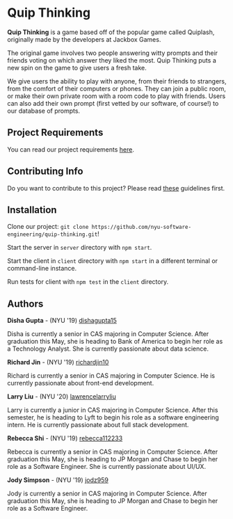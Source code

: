 # Quip Thinking

**Quip Thinking** is a game based off of the popular game called Quiplash, originally made by the developers at Jackbox Games. 

The original game involves two people answering witty prompts and their friends voting on which answer they liked the most. Quip Thinking puts a new spin on the game to give users a fresh take. 

We give users the ability to play with anyone, from their friends to strangers, from the comfort of their computers or phones. They can join a public room, or make their own private room with a room code to play with friends. Users can also add their own prompt (first vetted by our software, of course!) to our database of prompts.

## Project Requirements

You can read our project requirements <a href="REQUIREMENTS.md">here</a>.

## Contributing Info

Do you want to contribute to this project? Please read <a href="CONTRIBUTING.md">these</a> guidelines first.

## Installation

Clone our project: `git clone https://github.com/nyu-software-engineering/quip-thinking.git`!

Start the server in `server` directory with `npm start`.

Start the client in `client` directory with `npm start` in a different terminal or command-line instance.

Run tests for client with `npm test` in the `client` directory.

## Authors

**Disha Gupta** - (NYU '19) [dishagupta15](https://github.com/dishagupta15)

Disha is currently a senior in CAS majoring in Computer Science. After graduation this May, she is heading to Bank of America to begin her role as a Technology Analyst. She is currently passionate about data science.

**Richard Jin** - (NYU '19) [richardjin10](https://github.com/richardjin10)

Richard is currently a senior in CAS majoring in Computer Science. He is currently passionate about front-end development.

**Larry Liu** - (NYU '20) [lawrencelarryliu](https://github.com/lawrencelarryliu)

Larry is currently a junior in CAS majoring in Computer Science. After this semester, he is heading to Lyft to begin his role as a software engineering intern.  He is currently passionate about full stack development. 

**Rebecca Shi** - (NYU '19) [rebecca112233](https://github.com/rebecca112233)

Rebecca is currently a senior in CAS majoring in Computer Science. After graduation this May, she is heading to JP Morgan and Chase to begin her role as a Software Engineer. She is currently passionate about UI/UX.

**Jody Simpson** - (NYU '19) [jodz959](https://github.com/jodz959)

Jody is currently a senior in CAS majoring in Computer Science. After graduation this May, she is heading to JP Morgan and Chase to begin her role as a Software Engineer. 
